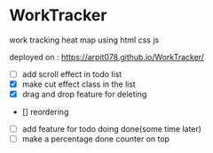 ﻿# WorkTracker
work tracking heat map using html css js


deployed on : https://arpit078.github.io/WorkTracker/


- [ ] add scroll effect in todo list
- [x] make cut effect class in the list
- [x] drag and drop feature for deleting
- [] reordering
- [ ] add feature for todo doing done(some time later)
- [ ] make a percentage done counter on top